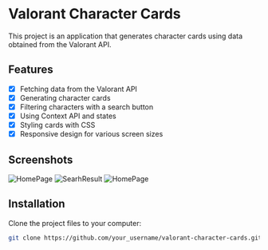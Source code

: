 # Valorant Character Cards

This project is an application that generates character cards using data obtained from the Valorant API.

## Features

- [x] Fetching data from the Valorant API
- [x] Generating character cards
- [x] Filtering characters with a search button
- [x] Using Context API and states
- [x] Styling cards with CSS
- [x] Responsive design for various screen sizes

## Screenshots

![HomePage](https://github.com/gmzsyt/valorant-hero-cards/assets/82291548/0b46ac45-87f7-4183-a629-75371a6ee24c)
![SearhResult](https://github.com/gmzsyt/valorant-hero-cards/assets/82291548/e0c15472-1ec5-425b-a7d6-9d449d6d6553)
![HomePage](https://github.com/gmzsyt/valorant-hero-cards/assets/82291548/c70da640-9dbb-475e-aa39-6fe6f96474c2)


## Installation

Clone the project files to your computer:

```bash
git clone https://github.com/your_username/valorant-character-cards.git

